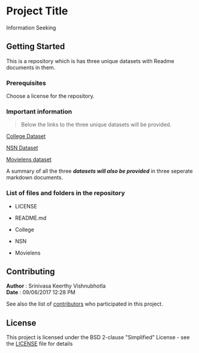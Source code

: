 # Project Title

Information Seeking

## Getting Started

This is a repository which is has three unique datasets with Readme documents in them.

### Prerequisites

Choose a license for the repository.


### Important information

> Below the links to the three unique datasets will be provided.

[College Dataset](https://github.com/SriniVishnu/Data2decInfoseek/tree/master/College)

[NSN Dataset](https://github.com/SriniVishnu/Data2decInfoseek/tree/master/NSN)

[Movielens dataset](https://github.com/SriniVishnu/Data2decInfoseek/tree/master/movielens)

A summary of all the three **_datasets will also be provided_** in three seperate markdown documents.

### List of files and folders in the repository

* LICENSE 

* README.md

* College

* NSN

* Movielens

## Contributing

**Author** : Srinivasa Keerthy Vishnubhotla  
**Date**   : 09/06/2017 12:28 PM

See also the list of [contributors](https://github.com/SriniVishnu/Datatodecisions/graphs/contributors) who participated in this project.

## License

This project is licensed under the BSD 2-clause "Simplified" License - see the [LICENSE](https://github.com/SriniVishnu/Data2decInfoseek/blob/master/LICENSE) file for details


